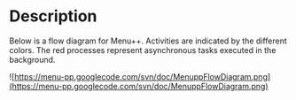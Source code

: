 # Description #

Below is a flow diagram for Menu++. Activities are indicated by the different colors. The red processes represent asynchronous tasks executed in the background.

![https://menu-pp.googlecode.com/svn/doc/MenuppFlowDiagram.png](https://menu-pp.googlecode.com/svn/doc/MenuppFlowDiagram.png)